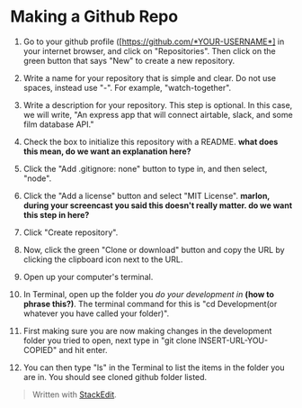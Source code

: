 
# Making a Github Repo

1. Go to your github profile ([https://github.com/*YOUR-USERNAME*] in your internet browser, and click on "Repositories". Then click on the green button that says "New" to create a new repository. 

2. Write a name for your repository that is simple and clear. Do not use spaces, instead use "-". For example, "watch-together".

3. Write a description for your repository. This step is optional. In this case, we will write, "An express app that will connect airtable, slack, and some film database API."

4. Check the box to initialize this repository with a README. **what does this mean, do we want an explanation here?**

5. Click the "Add .gitignore: none" button to type in, and then select, "node".

6. Click the "Add a license" button and select "MIT License". **marlon, during your screencast you said this doesn't really matter. do we want this step in here?**

7. Click "Create repository".

8. Now, click the green "Clone or download" button and copy the URL by clicking the clipboard icon next to the URL.

9. Open up your computer's terminal.
 
10. In Terminal, open up the folder you *do your development in* **(how to phrase this?)**. The terminal command for this is "cd Development(or whatever you have called your folder)".

11. First making sure you are now making changes in the development folder you tried to open, next type in "git clone INSERT-URL-YOU-COPIED" and hit enter.

12. You can then type "ls" in the Terminal to list the items in the folder you are in. You should see cloned github folder listed.



> Written with [StackEdit](https://stackedit.io/).
<!--stackedit_data:
eyJoaXN0b3J5IjpbLTUwODUzMDkzNCwtMTc2ODE2MzE3OCw1OD
IyNjU2MTAsMjI1NDQ0Njg3LDEzODM1Mjg4MjZdfQ==
-->